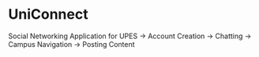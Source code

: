 # UniConnect

 Social Networking Application for UPES
 -> Account Creation
 -> Chatting
 -> Campus Navigation 
 -> Posting Content
